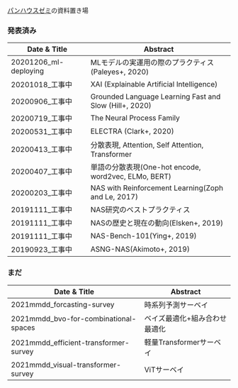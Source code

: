 [パンハウスゼミ](https://twitter.com/breadhouse_semi)の資料置き場

### 発表済み
|Date & Title|Abstract|
|---|---|
|20201206_ml-deploying|MLモデルの実運用の際のプラクティス (Paleyes+, 2020)|
|20201018_工事中|XAI (Explainable Artificial Intelligence)|
|20200906_工事中|Grounded Language Learning Fast and Slow (Hill+, 2020)|
|20200719_工事中|The Neural Process Family|
|20200531_工事中|ELECTRA (Clark+, 2020)|
|20200413_工事中|分散表現, Attention, Self Attention, Transformer|
|20200407_工事中|単語の分散表現(One-hot encode, word2vec, ELMo, BERT)|
|20200203_工事中|NAS with Reinforcement Learning(Zoph and Le, 2017)|
|20191111_工事中|NAS研究のベストプラクティス|
|20191111_工事中|NASの歴史と現在の動向(Elsken+, 2019)|
|20191111_工事中|NAS-Bench-101(Ying+, 2019)|
|20190923_工事中|ASNG-NAS(Akimoto+, 2019)|

### まだ
|Date & Title|Abstract|
|---|---|
|2021mmdd_forcasting-survey|時系列予測サーベイ|
|2021mmdd_bvo-for-combinational-spaces|ベイズ最適化+組み合わせ最適化|
|2021mmdd_efficient-transformer-survey|軽量Transformerサーベイ|
|2021mmdd_visual-transformer-survey|ViTサーベイ|